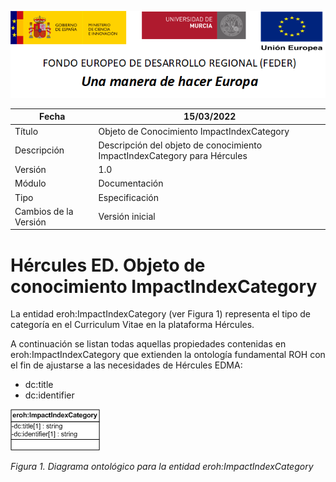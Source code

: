 ![](../../Docs/media/CabeceraDocumentosMD.png)

| Fecha         | 15/03/2022                                                   |
| ------------- | ------------------------------------------------------------ |
|Título|Objeto de Conocimiento ImpactIndexCategory| 
|Descripción|Descripción del objeto de conocimiento ImpactIndexCategory para Hércules|
|Versión|1.0|
|Módulo|Documentación|
|Tipo|Especificación|
|Cambios de la Versión|Versión inicial|

# Hércules ED. Objeto de conocimiento ImpactIndexCategory

La entidad eroh:ImpactIndexCategory (ver Figura 1) representa el tipo de categoría en el Curriculum Vitae en la plataforma Hércules.

A continuación se listan todas aquellas propiedades contenidas en eroh:ImpactIndexCategory que extienden la ontología fundamental ROH con el fin de ajustarse a las necesidades de Hércules EDMA:

- dc:title
- dc:identifier

![](../../Docs/media/ObjetosDeConocimiento/ImpactIndexCategory.png)

*Figura 1. Diagrama ontológico para la entidad eroh:ImpactIndexCategory*
